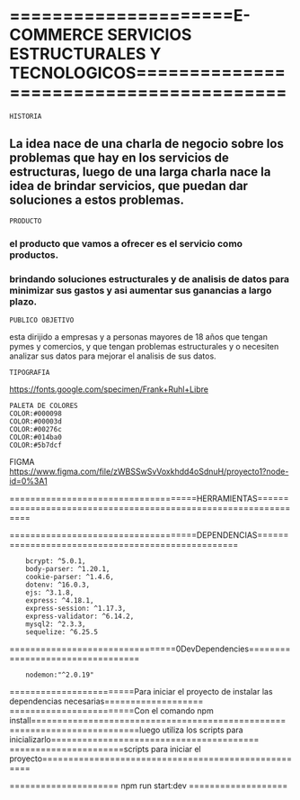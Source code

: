

# =====================E-COMMERCE SERVICIOS ESTRUCTURALES Y TECNOLOGICOS========================================


    HISTORIA

## La idea nace de una charla de negocio sobre los problemas que hay en los servicios de estructuras, luego de una larga charla nace la idea de brindar servicios, que puedan dar soluciones a estos problemas.

    PRODUCTO
### el producto que vamos a ofrecer es el servicio como productos.

### brindando soluciones estructurales y de analisis de datos para minimizar sus gastos y asi aumentar sus ganancias a largo plazo.


    PUBLICO OBJETIVO

esta dirijido a empresas y a personas mayores de 18 años que tengan pymes y comercios, y que tengan problemas estructurales y o necesiten analizar sus datos para mejorar el analisis de sus datos.


    TIPOGRAFIA

https://fonts.google.com/specimen/Frank+Ruhl+Libre

    PALETA DE COLORES
    COLOR:#000098
    COLOR:#00003d
    COLOR:#00276c
    COLOR:#014ba0
    COLOR:#5b7dcf




 FIGMA
 https://www.figma.com/file/zWBSSwSvVoxkhdd4oSdnuH/proyecto1?node-id=0%3A1

====================================HERRAMIENTAS================================================================ 

====================================DEPENDENCIAS==================================================

        bcrypt: ^5.0.1,
        body-parser: ^1.20.1,
        cookie-parser: ^1.4.6,
        dotenv: ^16.0.3,
        ejs: ^3.1.8,
        express: ^4.18.1,
        express-session: ^1.17.3,
        express-validator: ^6.14.2,
        mysql2: ^2.3.3,
        sequelize: ^6.25.5
 
================================0DevDependencies================================= 

        nodemon:"^2.0.19"

========================Para iniciar el proyecto de instalar las dependencias necesarias===================
========================Con el comando npm install=================================================
=========================luego utiliza los scripts para inicializarlo========================================
======================scripts para iniciar el proyecto====================================================

   ===================== npm run start:dev  ===================
